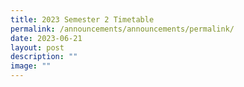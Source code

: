 ```yaml
---
title: 2023 Semester 2 Timetable
permalink: /announcements/announcements/permalink/
date: 2023-06-21
layout: post
description: ""
image: ""
---
```

